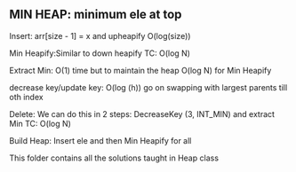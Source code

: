 ## MIN HEAP: minimum ele at top

Insert: arr[size - 1] = x and upheapify  O(log(size))

Min Heapify:Similar to down heapify  TC: O(log N)

Extract Min: O(1) time but to maintain the heap O(log N) for Min Heapify

decrease key/update key: O(log (h))    go on swapping with largest parents till oth index

Delete: We can do this in 2 steps: DecreaseKey (3, INT_MIN) and extract Min   TC: O(log N)

Build Heap: Insert ele and then Min Heapify for all





This folder contains all the solutions taught in Heap class

